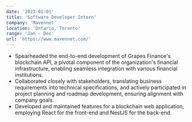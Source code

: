 ```yaml
---
date: '2023-01-01'
title: 'Software Developer Intern'
company: 'Mavennet'
location: 'Ontario, Toronto'
range: 'Jan - Dec'
url: 'https://www.mavennet.com/'
---
```


- Spearheaded the end-to-end development of Grapes Finance's blockchain API, a pivotal component of the organization's financial infrastructure, enabling seamless integration with various financial institutions.
- Collaborated closely with stakeholders, translating business requirements into technical specifications, and actively participated in project planning and roadmap development, ensuring alignment with company goals.
- Developed and maintained features for a blockchain web application, employing React for the front-end and NestJS for the back-end.
